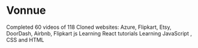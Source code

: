 # Vonnue

Completed 60 videos of 118
Cloned websites:
Azure, Flipkart, Etsy, DoorDash, Airbnb, Flipkart js
Learning React tutorials 
Learning JavaScript , CSS and HTML
